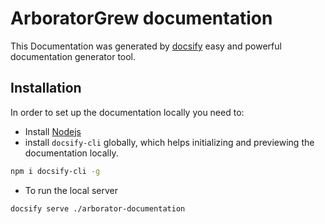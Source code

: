 # ArboratorGrew documentation

This Documentation was generated by [docsify](https://docsify.js.org/#/) easy and powerful documentation generator tool.

## Installation 

In order to set up the documentation locally you need to:

- Install [Nodejs](https://nodejs.org/)
- install `docsify-cli` globally, which helps initializing and previewing the documentation  locally. 
``` bash
npm i docsify-cli -g
```
- To run the local server 
```bash
docsify serve ./arborator-documentation
```




